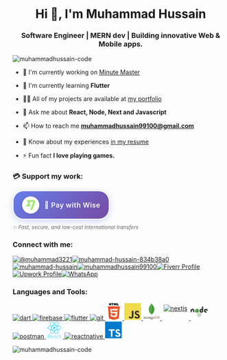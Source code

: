 <h1  align="center">Hi 👋, I'm Muhammad Hussain</h1>

  

<h3  align="center">Software Engineer | MERN dev | Building innovative Web & Mobile apps.</h3>

  

<p  align="left"> <img  src="https://komarev.com/ghpvc/?username=muhammadhussain-code&label=Profile%20views&color=0e75b6&style=flat"  alt="muhammadhussain-code" /> </p>

- 🔭 I'm currently working on [Minute Master](https://minute-master.com/)

  

- 🌱 I'm currently learning **Flutter**

  

- 👨‍💻 All of my projects are available at [my portfolio](https://m-hussain-portfolio.web.app/)

  

- 💬 Ask me about **React, Node, Next and Javascript**

  

- 📫 How to reach me **muhammadhussain99100@gmail.com**

  

- 📄 Know about my experiences [in my resume](https://drive.google.com/file/d/1ZQZqszxzfP2YYsB7yv8P9s_Uo5ecp-9Z/view?usp=sharing)

  

- ⚡ Fun fact **I love playing games.**

  

<h3 align="left">💳 Support my work:</h3>

<div align="left">
  <a href="https://wise.com/pay/me/muhammadh4357" target="_blank" style="text-decoration: none;">
    <div style="
      display: inline-flex;
      align-items: center;
      background: linear-gradient(135deg, #667eea 0%, #764ba2 100%);
      padding: 12px 20px;
      border-radius: 25px;
      box-shadow: 0 4px 15px rgba(102, 126, 234, 0.3);
      transition: all 0.3s ease;
      border: 2px solid transparent;
      background-clip: padding-box;
    " onmouseover="this.style.transform='translateY(-2px)'; this.style.boxShadow='0 8px 25px rgba(102, 126, 234, 0.4)'" onmouseout="this.style.transform='translateY(0)'; this.style.boxShadow='0 4px 15px rgba(102, 126, 234, 0.3)'">
      <img src="./wise.png" alt="Wise Logo" height="28" width="28" style="
        background: white;
        padding: 6px;
        border-radius: 50%;
        margin-right: 12px;
        box-shadow: 0 2px 8px rgba(0,0,0,0.1);
      "/>
      <span style="
        color: white;
        font-weight: 600;
        font-size: 16px;
        text-shadow: 0 1px 2px rgba(0,0,0,0.1);
        letter-spacing: 0.5px;
      ">💸 Pay with Wise</span>
    </div>
  </a>
</div>

<div align="left" style="margin-top: 8px;">
  <span style="
    color: #666;
    font-size: 12px;
    font-style: italic;
  ">✨ Fast, secure, and low-cost international transfers</span>
</div>

<!-- <p><img align="center" src="https://github-readme-streak-stats.herokuapp.com/?user=muhammadhussain-code&theme=monokai" alt="muhammadhussain-code" /></p> -->

<h3  align="left">Connect with me:</h3>

<p  align="left">
<a  href="https://twitter.com/muhammad3221"  target="blank"><img  src="https://raw.githubusercontent.com/rahuldkjain/github-profile-readme-generator/master/src/images/icons/Social/twitter.svg"  alt="@muhammad3221"  height="30"  width="40"/></a><a  href="https://linkedin.com/in/muhammad-hussain-834b38a0"  target="blank"><img  src="https://raw.githubusercontent.com/rahuldkjain/github-profile-readme-generator/master/src/images/icons/Social/linked-in-alt.svg"  alt="muhammad-hussain-834b38a0"  height="30"  width="40" /></a><a  href="https://stackoverflow.com/users/13398363/muhammad-hussain"  target="blank"><img  src="https://raw.githubusercontent.com/rahuldkjain/github-profile-readme-generator/master/src/images/icons/Social/stack-overflow.svg"  alt="muhammad-hussain"  height="30"  width="40" /></a><a  href="https://www.instagram.com/muhammadhussain99100/"  target="blank"><img  src="https://raw.githubusercontent.com/rahuldkjain/github-profile-readme-generator/master/src/images/icons/Social/instagram.svg"  alt="muhammadhussain99100"  height="30"  width="40" /></a><a href="https://www.fiverr.com/hussain_code?public_mode=true" target="blank"><img src="https://cdn.worldvectorlogo.com/logos/fiverr-1.svg" alt="Fiverr Profile" height="30" width="40" /></a><a href="https://www.upwork.com/freelancers/~01a67db2f46b0d7806?viewMode=1" target="blank"><img src="https://cdn.worldvectorlogo.com/logos/upwork-1.svg" alt="Upwork Profile" height="30" width="40" /></a><a href="http://wa.me/+923423589874" target="blank"><img src="https://raw.githubusercontent.com/rahuldkjain/github-profile-readme-generator/master/src/images/icons/Social/whatsapp.svg" alt="WhatsApp" height="30" width="40" /></a>
</p>

<h3 align="left">Languages and Tools:</h3>

<p align="left"> <a href="https://dart.dev" target="_blank" rel="noreferrer"> <img src="https://www.vectorlogo.zone/logos/dartlang/dartlang-icon.svg" alt="dart" width="40" height="40"/> </a> <a href="https://firebase.google.com/" target="_blank" rel="noreferrer"> <img src="https://www.vectorlogo.zone/logos/firebase/firebase-icon.svg" alt="firebase" width="40" height="40"/> </a> <a href="https://flutter.dev" target="_blank" rel="noreferrer"> <img src="https://www.vectorlogo.zone/logos/flutterio/flutterio-icon.svg" alt="flutter" width="40" height="40"/> </a> <a href="https://git-scm.com/" target="_blank" rel="noreferrer"> <img src="https://www.vectorlogo.zone/logos/git-scm/git-scm-icon.svg" alt="git" width="40" height="40"/> </a> <a href="https://www.w3.org/html/" target="_blank" rel="noreferrer"> <img src="https://raw.githubusercontent.com/devicons/devicon/master/icons/html5/html5-original-wordmark.svg" alt="html5" width="40" height="40"/> </a> <a href="https://developer.mozilla.org/en-US/docs/Web/JavaScript" target="_blank" rel="noreferrer"> <img src="https://raw.githubusercontent.com/devicons/devicon/master/icons/javascript/javascript-original.svg" alt="javascript" width="40" height="40"/> </a> <a href="https://www.mongodb.com/" target="_blank" rel="noreferrer"> <img src="https://raw.githubusercontent.com/devicons/devicon/master/icons/mongodb/mongodb-original-wordmark.svg" alt="mongodb" width="40" height="40"/> </a> <a href="https://nextjs.org/" target="_blank" rel="noreferrer"> <img src="https://cdn.worldvectorlogo.com/logos/nextjs-2.svg" alt="nextjs" height="40" style="vertical-align:top; margin:4px" title="Nextjs"/> </a> <a href="https://nodejs.org" target="_blank" rel="noreferrer"> <img src="https://raw.githubusercontent.com/devicons/devicon/master/icons/nodejs/nodejs-original-wordmark.svg" alt="nodejs" width="40" height="40"/> </a> <a href="https://postman.com" target="_blank" rel="noreferrer"> <img src="https://www.vectorlogo.zone/logos/getpostman/getpostman-icon.svg" alt="postman" width="40" height="40"/> </a> <a href="https://reactjs.org/" target="_blank" rel="noreferrer"> <img src="https://raw.githubusercontent.com/devicons/devicon/master/icons/react/react-original-wordmark.svg" alt="react" width="40" height="40"/> </a> <a href="https://reactnative.dev/" target="_blank" rel="noreferrer"> <img src="https://reactnative.dev/img/header_logo.svg" alt="reactnative" width="40" height="40"/> </a> <a href="https://www.typescriptlang.org/" target="_blank" rel="noreferrer"> <img src="https://raw.githubusercontent.com/devicons/devicon/master/icons/typescript/typescript-original.svg" alt="typescript" width="40" height="40"/> </a> </p>

<p><img  align="left"  src="https://github-readme-stats.vercel.app/api/top-langs?username=muhammadhussain-code&show_icons=true&locale=en&layout=compact&theme=monokai" alt="muhammadhussain-code" /></p>
